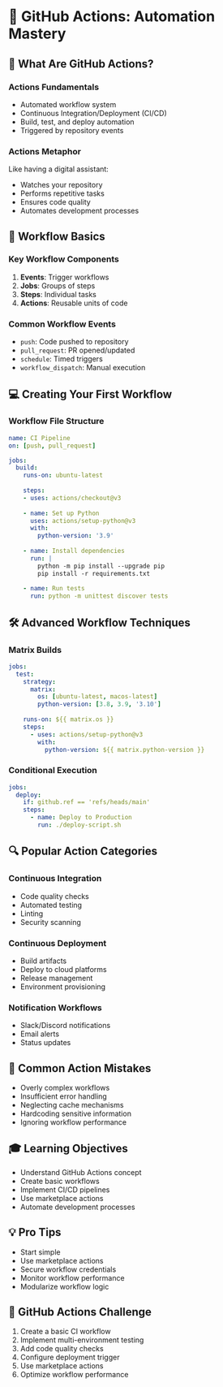 # 🤖 GitHub Actions: Automation Mastery

## 🤔 What Are GitHub Actions?

### Actions Fundamentals
- Automated workflow system
- Continuous Integration/Deployment (CI/CD)
- Build, test, and deploy automation
- Triggered by repository events

### Actions Metaphor
Like having a digital assistant:
- Watches your repository
- Performs repetitive tasks
- Ensures code quality
- Automates development processes

## 🔄 Workflow Basics

### Key Workflow Components
1. **Events**: Trigger workflows
2. **Jobs**: Groups of steps
3. **Steps**: Individual tasks
4. **Actions**: Reusable units of code

### Common Workflow Events
- `push`: Code pushed to repository
- `pull_request`: PR opened/updated
- `schedule`: Timed triggers
- `workflow_dispatch`: Manual execution

## 💻 Creating Your First Workflow

### Workflow File Structure
```yaml
name: CI Pipeline
on: [push, pull_request]

jobs:
  build:
    runs-on: ubuntu-latest
    
    steps:
    - uses: actions/checkout@v3
    
    - name: Set up Python
      uses: actions/setup-python@v3
      with:
        python-version: '3.9'
    
    - name: Install dependencies
      run: |
        python -m pip install --upgrade pip
        pip install -r requirements.txt
    
    - name: Run tests
      run: python -m unittest discover tests
```

## 🛠️ Advanced Workflow Techniques

### Matrix Builds
```yaml
jobs:
  test:
    strategy:
      matrix:
        os: [ubuntu-latest, macos-latest]
        python-version: [3.8, 3.9, '3.10']
    
    runs-on: ${{ matrix.os }}
    steps:
      - uses: actions/setup-python@v3
        with:
          python-version: ${{ matrix.python-version }}
```

### Conditional Execution
```yaml
jobs:
  deploy:
    if: github.ref == 'refs/heads/main'
    steps:
      - name: Deploy to Production
        run: ./deploy-script.sh
```

## 🔍 Popular Action Categories

### Continuous Integration
- Code quality checks
- Automated testing
- Linting
- Security scanning

### Continuous Deployment
- Build artifacts
- Deploy to cloud platforms
- Release management
- Environment provisioning

### Notification Workflows
- Slack/Discord notifications
- Email alerts
- Status updates

## 🚨 Common Action Mistakes
- Overly complex workflows
- Insufficient error handling
- Neglecting cache mechanisms
- Hardcoding sensitive information
- Ignoring workflow performance

## 🎓 Learning Objectives
- Understand GitHub Actions concept
- Create basic workflows
- Implement CI/CD pipelines
- Use marketplace actions
- Automate development processes

## 💡 Pro Tips
- Start simple
- Use marketplace actions
- Secure workflow credentials
- Monitor workflow performance
- Modularize workflow logic

## 🚀 GitHub Actions Challenge
1. Create a basic CI workflow
2. Implement multi-environment testing
3. Add code quality checks
4. Configure deployment trigger
5. Use marketplace actions
6. Optimize workflow performance
